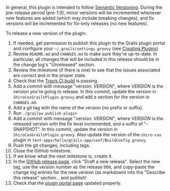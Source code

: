 In general, this plugin is intended to follow [Semantic Versioning](http://semver.org/).  During the pre-release period (pre-1.0), minor versions will be incremented whenever new features are added (which may include breaking changes), and fix versions will be incremented for fix-only releases (no new features).

To release a new version of the plugin:

1. If needed, get permission to publish this plugin to the Grails plugin portal and configure your `~/.grails/settings.groovy` (see [Creating Plugins](https://grails.org/wiki/Creating%20Plugins))
1. Review `README.md` and `CHANGES.md` to make sure they're up-to-date.  In particular, all changes that will be included in this release should be in the change log's "Unreleased" section.
1. Review the milestone (if there is one) to see that the issues associated are correct and in the proper state.
1. Check that the [Travis CI build](https://travis-ci.org/commercehub-oss/grails-shiro-cas) is passing.
1. Add a commit with message "version: *VERSION*", where *VERSION* is the version you're going to release.  In this commit, update the version in `ShiroCasGrailsPlugin.groovy` and add a section for the version in `CHANGES.md`.
1. Add a git tag with the name of the version (no prefix or suffix).
1. Run `./grailsw publish-plugin`
1. Add a commit with message "version: *VERSION*", where *VERSION* is the released version with the fix level incremented, and a suffix of "-SNAPSHOT".  In this commit, update the version in `ShiroCasGrailsPlugin.groovy`.  Also update the version of the `shiro-cas` plugin in `test-apps/hello/grails-app/conf/BuildConfig.groovy`.
1. Push the git changes, including tags.
1. Close the GitHub milestone.
1. If we know what the next milestone is, create it.
1. In the [GitHub release page](https://github.com/commercehub-oss/grails-shiro-cas/releases), click "Draft a new release".  Select the new tag, use the version number as the release title, and copy-paste the change log entries for the new version (as markdown) into the "Describe this release" section... and publish!
1. Check that the [plugin portal page](http://grails.org/plugin/shiro-cas) updated properly.

